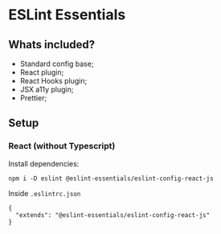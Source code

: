 # ESLint Essentials

## Whats included?

- Standard config base;
- React plugin;
- React Hooks plugin;
- JSX a11y plugin;
- Prettier;

## Setup

### React (without Typescript)

Install dependencies:

```
npm i -D eslint @eslint-essentials/eslint-config-react-js
```

Inside `.eslintrc.json`

```
{
  "extends": "@eslint-essentials/eslint-config-react-js"
}
```
